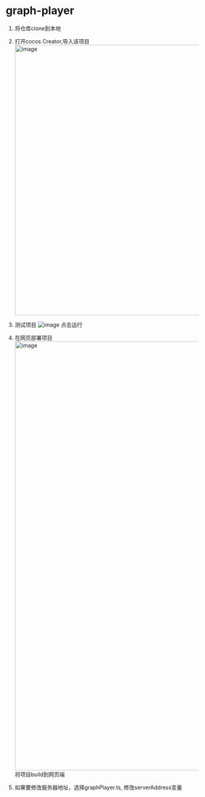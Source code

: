 # graph-player
1. 将仓库clone到本地
2. 打开cocos Creator,导入该项目
   <img width="708" alt="image" src="https://github.com/ClaireYuj/graph-player/assets/84023218/00606c12-6110-4472-b9be-62d7ecd1f738">

3. 测试项目
   ![image](https://github.com/ClaireYuj/graph-player/assets/84023218/ad5f2d96-3861-4573-92de-555fc272c484)
  点击运行
4. 在网页部署项目
   <img width="1123" alt="image" src="https://github.com/ClaireYuj/graph-player/assets/84023218/433cdb87-ec09-4e77-8408-637bbaa12e39">
  将项目build到网页端

5. 如果要修改服务器地址，选择graphPlayer.ts, 修改serverAddress变量
